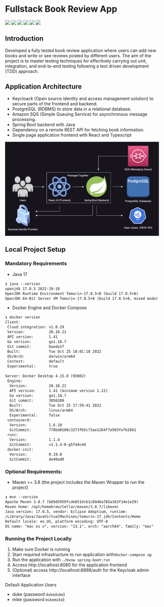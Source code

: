 # Fullstack Book Review App

[![](https://img.shields.io/badge/Spring%20Boot%20Version-2.7.7-orange)](/pom.xml)
[![](https://img.shields.io/badge/Java%20Version-17-orange)](/pom.xml)
[![](https://img.shields.io/badge/Testcontainers%20Version-1.17.6-orange)](https://www.testcontainers.org/)
[![](https://img.shields.io/badge/LocalStack%20Version-1.3.1-orange)](https://localstack.cloud/)
[![](https://img.shields.io/badge/Keycloak%20Version-20.0.3-orange)](https://www.keycloak.org/)
[![](https://img.shields.io/badge/PostgreSQL%20Version-15.1-orange)](https://www.postgresql.org/)


## Introduction
Developed a fully tested book review application where users can add new books and write or see reviews posted by
different users. The aim of the project is to master testing techniques for effectively carrying out unit,
integration, and end-to-end testing following a test driven development (TDD) approach.

## Application Architecture
- Keycloack (Open source identity and access management solution) to secure parts of the frontend and backend.
- PostgreSQL (RDBMS) to store data in a relational database.
- Amazon SQS (Simple Queuing Service) for asynchronous message processing.
- Spring Boot backend with Java
- Dependency on a remote REST API for fetching book information.
- Single page application frontend with React and Typescript

<p align="center">
    <img src="assets/images/book-review-app-diagram.png" alt="Book Review Application Architecture">
</p>

## Local Project Setup

### Mandatory Requirements
* Java 17
```
❯ java --version
openjdk 17.0.5 2022-10-18
OpenJDK Runtime Environment Temurin-17.0.5+8 (build 17.0.5+8)
OpenJDK 64-Bit Server VM Temurin-17.0.5+8 (build 17.0.5+8, mixed mode)
```
* Docker Engine and Docker Compose
```
❯ docker version
Client:
 Cloud integration: v1.0.29
 Version:           20.10.21
 API version:       1.41
 Go version:        go1.18.7
 Git commit:        baeda1f
 Built:             Tue Oct 25 18:01:18 2022
 OS/Arch:           darwin/arm64
 Context:           default
 Experimental:      true

Server: Docker Desktop 4.15.0 (93002)
 Engine:
  Version:          20.10.21
  API version:      1.41 (minimum version 1.12)
  Go version:       go1.18.7
  Git commit:       3056208
  Built:            Tue Oct 25 17:59:41 2022
  OS/Arch:          linux/arm64
  Experimental:     false
 containerd:
  Version:          1.6.10
  GitCommit:        770bd0108c32f3fb5c73ae1264f7e503fe7b2661
 runc:
  Version:          1.1.4
  GitCommit:        v1.1.4-0-g5fd4c4d
 docker-init:
  Version:          0.19.0
  GitCommit:        de40ad0
```

### Optional Requirements:
* Maven >= 3.8 (the project includes the Maven Wrapper to run the project)
```
❯ mvn --version
Apache Maven 3.8.7 (b89d5959fcde851dcb1c8946a785a163f14e1e29)
Maven home: /opt/homebrew/Cellar/maven/3.8.7/libexec
Java version: 17.0.5, vendor: Eclipse Adoptium, runtime: /Library/Java/JavaVirtualMachines/temurin-17.jdk/Contents/Home
Default locale: en_US, platform encoding: UTF-8
OS name: "mac os x", version: "13.1", arch: "aarch64", family: "mac"
```


### Running the Project Locally
1. Make sure Docker is running
2. Start required infrastructure to run application with`docker-compose up`
3. Run the application with `./mvnw spring-boot:run`
4. Access http://localhost:8080 for the application frontend
5. (Optional) access http://localhost:8888/auth for the Keycloak admin interface

Default Application Users
* duke (password `dukeduke`)
* mike (password `mikemike`)